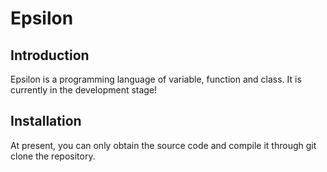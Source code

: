 # Epsilon

## Introduction
Epsilon is a programming language of variable, function and class. It is currently in the development stage! 

## Installation
At present, you can only obtain the source code and compile it through git clone the repository.

